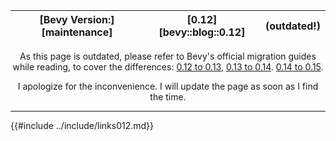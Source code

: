 |[Bevy Version:][maintenance]|[0.12][bevy::blog::0.12]|(outdated!)|
|---|---|---|

<p style="text-align: center;">
As this page is outdated, please refer to Bevy's official migration guides while reading,
to cover the differences:
<a href="https://bevyengine.org/learn/migration-guides/0-12-to-0-13/">0.12 to 0.13</a>,
<a href="https://bevyengine.org/learn/migration-guides/0-13-to-0-14/">0.13 to 0.14</a>.
<a href="https://bevyengine.org/learn/migration-guides/0-14-to-0-15/">0.14 to 0.15</a>.
</p>
<p style="text-align: center;">
I apologize for the inconvenience. I will update the page as soon as I find the time.
</p>

---

{{#include ../include/links012.md}}
